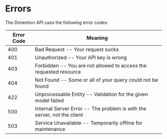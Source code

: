 # Errors

The Dimention API uses the following error codes:

Error Code | Meaning
---------- | -------
400 | Bad Request -- Your request sucks
401 | Unauthorized -- Your API key is wrong
403 | Forbidden -- You are not allowed to access the requested resource
404 | Not Found -- Some or all of your query could not be found
422 | Unprocessable Entity -- Validation for the given model failed
500 | Internal Server Error -- The problem is with the server, not the client
503 | Service Unavailable -- Temporarily offline for maintenance
